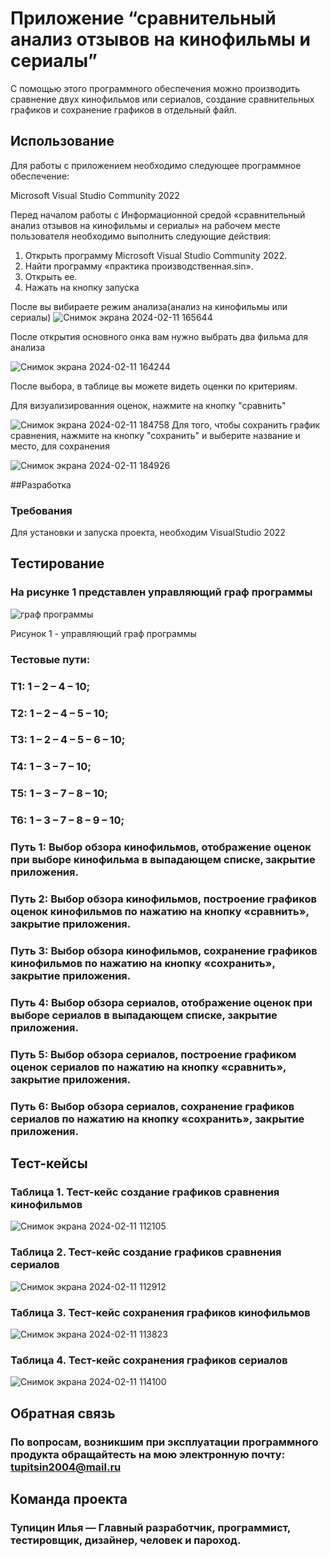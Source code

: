 # Приложение “сравнительный анализ отзывов на кинофильмы и сериалы”
С помощью этого программного обеспечения можно производить сравнение двух кинофильмов или сериалов, создание сравнительных графиков и сохранение графиков в отдельный файл. 
## Использование
Для работы с приложением необходимо следующее программное обеспечение:

Microsoft Visual Studio Community 2022

Перед началом работы с Информационной средой «сравнительный анализ отзывов на кинофильмы и сериалы» на рабочем месте пользователя необходимо выполнить следующие действия:
1. Открыть программу Microsoft Visual Studio Community 2022.
2. Найти программу «практика производственная.sin».
3. Открыть ее.
4. Нажать на кнопку запуска
   
 После вы вибираете режим анализа(анализ на кинофильмы или сериалы)
 ![Снимок экрана 2024-02-11 165644](https://github.com/IlyaTupitsin/Practica/assets/117898245/7b94152f-b0c7-4b1b-bcd8-1d5873b70489)

После открытия основного онка вам нужно выбрать два фильма для анализа

![Снимок экрана 2024-02-11 164244](https://github.com/IlyaTupitsin/Practica/assets/117898245/9c75edaf-24bf-4264-ac98-1f86160f7067)

После выбора, в таблице вы можете видеть оценки по критериям.

Для визуализированния оценок, нажмите на кнопку "сравнить"

![Снимок экрана 2024-02-11 184758](https://github.com/IlyaTupitsin/Practica/assets/117898245/627faf46-88f4-493e-8b60-df8f1b11fa2b)
Для того, чтобы сохранить график сравнения, нажмите на кнопку "сохранить" и выберите название и место, для сохранения

![Снимок экрана 2024-02-11 184926](https://github.com/IlyaTupitsin/Practica/assets/117898245/7b9bce36-c2a0-4ee0-bdcd-5f82a68137a2)

##Разработка
### Требования
Для установки и запуска проекта, необходим VisualStudio 2022
## Тестирование
### На рисунке 1 представлен управляющий граф программы
![граф программы](https://github.com/IlyaTupitsin/Practica/assets/117898245/d39d6f68-1be0-4225-8f3e-48148578ceb8) 

Рисунок 1 - управляющий граф программы
### Тестовые пути:
###  Т1: 1 – 2 – 4 – 10;
###  Т2: 1 – 2 – 4 – 5 – 10;
###  Т3: 1 – 2 – 4 – 5 – 6 – 10;
###  Т4: 1 – 3 – 7 – 10;
###  Т5: 1 – 3 – 7 – 8 – 10;
###  Т6: 1 – 3 – 7 – 8 – 9 – 10;
### Путь 1: Выбор обзора кинофильмов, отображение оценок при выборе кинофильма в выпадающем списке, закрытие приложения.
### Путь 2: Выбор обзора кинофильмов, построение графиков оценок кинофильмов по нажатию на кнопку «сравнить», закрытие приложения.
### Путь 3: Выбор обзора кинофильмов, сохранение графиков кинофильмов по нажатию на кнопку «сохранить», закрытие приложения.
### Путь 4: Выбор обзора сериалов, отображение оценок при выборе сериалов в выпадающем списке, закрытие приложения.
### Путь 5: Выбор обзора сериалов, построение графиком оценок сериалов по нажатию на кнопку «сравнить», закрытие приложения.
### Путь 6: Выбор обзора сериалов, сохранение графиков сериалов по нажатию на кнопку «сохранить», закрытие приложения.
## Тест-кейсы
### Таблица 1. Тест-кейс создание графиков сравнения кинофильмов
![Снимок экрана 2024-02-11 112105](https://github.com/IlyaTupitsin/Practica/assets/117898245/e3b6e0c4-dbda-4398-8b78-8b3abc671202)
### Таблица 2. Тест-кейс создание графиков сравнения сериалов
![Снимок экрана 2024-02-11 112912](https://github.com/IlyaTupitsin/Practica/assets/117898245/19a8e856-3d6b-4dd9-ad23-a40f8ed15cb6)
### Таблица 3. Тест-кейс сохранения графиков кинофильмов
![Снимок экрана 2024-02-11 113823](https://github.com/IlyaTupitsin/Practica/assets/117898245/2dc4afae-e77d-4916-b642-f88b02797faf)
### Таблица 4. Тест-кейс сохранения графиков сериалов
![Снимок экрана 2024-02-11 114100](https://github.com/IlyaTupitsin/Practica/assets/117898245/9780e3d4-d872-4d2d-b38e-a8d9eb50e56e)

## Обратная связь 
### По вопросам, возникшим при эксплуатации программного продукта обращайтесть на мою электронную почту: tupitsin2004@mail.ru
## Команда проекта
### Тупицин Илья — Главный разработчик, программист, тестировщик, дизайнер, человек и пароход.

